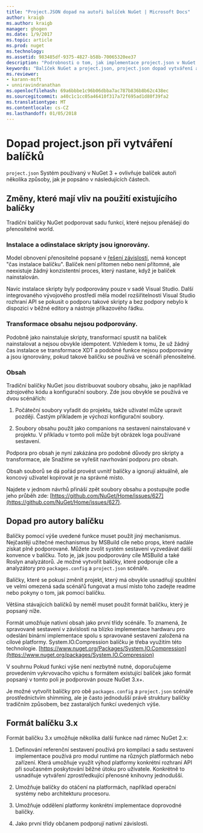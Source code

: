 ```yaml
---
title: "Project.JSON dopad na autoři balíček NuGet | Microsoft Docs"
author: kraigb
ms.author: kraigb
manager: ghogen
ms.date: 1/9/2017
ms.topic: article
ms.prod: nuget
ms.technology: 
ms.assetid: 983485df-9375-4827-b58b-70065320ee37
description: "Podrobnosti o tom, jak implementace project.json v NuGet 3.x ovlivňuje balíček autoři, jako je například nepodporované funkce, obsahu a formátu balíčku."
keywords: "Balíček NuGet a project.json, project.json dopad vytváření aspekty, project.json funkce"
ms.reviewer:
- karann-msft
- unniravindranathan
ms.openlocfilehash: 69a6bbbe1c96b06dbba7ac787b836b8b62c438ec
ms.sourcegitcommit: a40c1c1cc05a46410f317a72f695ad1d80f39fa2
ms.translationtype: MT
ms.contentlocale: cs-CZ
ms.lasthandoff: 01/05/2018
---
```

# <a name="impact-of-projectjson-when-creating-packages"></a>Dopad project.json při vytváření balíčků

`project.json` Systém používaný v NuGet 3 + ovlivňuje balíček autoři několika způsoby, jak je popsáno v následujících částech.

## <a name="changes-affecting-existing-packages-usage"></a>Změny, které mají vliv na použití existujícího balíčky

Tradiční balíčky NuGet podporovat sadu funkcí, které nejsou přenášejí do přenositelné world.

### <a name="install-and-uninstall-scripts-are-ignored"></a>Instalace a odinstalace skripty jsou ignorovány.

Model obnovení přenositelné popsané v [řešení závislostí](../consume-packages/dependency-resolution.md#dependency-resolution-with-packagereference-and-projectjson), nemá koncept "čas instalace balíčku". Balíček není přítomen nebo není přítomné, ale neexistuje žádný konzistentní proces, který nastane, když je balíček nainstalován.

Navíc instalace skripty byly podporovány pouze v sadě Visual Studio. Další integrovaného vývojového prostředí měla model rozšiřitelnosti Visual Studio rozhraní API se pokusit o podporu takové skripty a bez podpory nebylo k dispozici v běžné editory a nástroje příkazového řádku.

### <a name="content-transforms-are-not-supported"></a>Transformace obsahu nejsou podporovány.

Podobně jako nainstaluje skripty, transformací spustit na balíček nainstalovat a nejsou obvykle idempotent. Vzhledem k tomu, že už žádný čas instalace se transformace XDT a podobné funkce nejsou podporovány a jsou ignorovány, pokud takové balíčku se používá ve scénáři přenositelné.


### <a name="content"></a>Obsah

Tradiční balíčky NuGet jsou distribuovat soubory obsahu, jako je například zdrojového kódu a konfigurační soubory. Zde jsou obvykle se používá ve dvou scénářích:

1. Počáteční soubory vyřadit do projektu, takže uživatel může upravit později. Častým příkladem je výchozí konfigurační soubory.

2. Soubory obsahu použít jako companions na sestavení nainstalované v projektu. V příkladu v tomto poli může být obrázek loga používané sestavení.

Podpora pro obsah je nyní zakázána pro podobné důvody pro skripty a transformace, ale Snažíme se vyřešit navrhování podporu pro obsah.

Obsah souborů se dá pořád provést uvnitř balíčky a ignorují aktuálně, ale koncový uživatel kopírovat je na správné místo.

Najdete v jednom návrhů přináší zpět soubory obsahu a postupujte podle jeho průběh zde: [https://github.com/NuGet/Home/issues/627](https://github.com/NuGet/Home/issues/627).

## <a name="impact-for-package-authors"></a>Dopad pro autory balíčku

Balíčky pomocí výše uvedené funkce muset použít jiný mechanismus. Nejčastěji užitečné mechanismus by MSBuild cíle nebo props, které nadále získat plně podporované. Můžete zvolit systém sestavení vyzvedávat další konvence v balíčku. Toto je, jak jsou podporovány cíle MSBuild a také Roslyn analyzátorů. Je možné vytvořit balíčky, které podporuje cíle a analyzátory pro `packages.config` a `project.json` scénáře.

Balíčky, které se pokusí změnit projekt, který má obvykle usnadňují spuštění ve velmi omezená sada scénářů fungovat a musí místo toho zadejte readme nebo pokyny o tom, jak pomocí balíčku.

Většina stávajících balíčků by neměl muset použít formát balíčku, který je popsaný níže.

Formát umožňuje nativní obsah jako první třídy scénáře. To znamená, že spravované sestavení v závislosti na blízko implementace hardwaru pro odeslání binární implementace spolu s spravované sestavení založená na cílové platformy. System.IO.Compression balíčku je třeba využitím této technologie. [https://www.nuget.org/Packages/System.IO.Compression](https://www.nuget.org/packages/System.IO.Compression)

V souhrnu Pokud funkci výše není nezbytně nutné, doporučujeme provedením vykrvovacího vpichu s formátem existující balíček jako formát popsaný v tomto poli je podporován pouze NuGet 3.x+.

Je možné vytvořit balíčky pro obě `packages.config` a `project.json` scénáře prostřednictvím shimming, ale je často jednodušší právě struktury balíčky tradičním způsobem, bez zastaralých funkcí uvedených výše.


## <a name="3x-package-format"></a>Formát balíčku 3.x  ##

Formát balíčku 3.x umožňuje několika další funkce nad rámec NuGet 2.x:

1. Definování referenční sestavení používá pro kompilaci a sadu sestavení implementace používá pro modul runtime na různých platformách nebo zařízení. Která umožňuje využít výhod platformy konkrétní rozhraní API při současném poskytování běžné útoku pro uživatele. Konkrétně to usnadňuje vytváření zprostředkující přenosné knihovny jednodušší.

2. Umožňuje balíčky do otáčení na platformách, například operační systémy nebo architekturu procesoru.

3. Umožňuje oddělení platformy konkrétní implementace doprovodné balíčky.

4. Jako první třídy občanem podporují nativní závislosti.